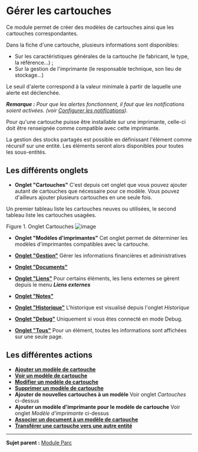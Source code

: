 Gérer les cartouches
====================

Ce module permet de créer des modèles de cartouches ainsi que les cartouches correspondantes.

Dans la fiche d'une cartouche, plusieurs informations sont disponibles:

-   Sur les caractéristiques générales de la cartouche (le fabricant, le type, la référence...) ;
-   Sur la gestion de l'imprimante (le responsable technique, son lieu de stockage...)

Le seuil d'alerte correspond à la valeur minimale à partir de laquelle une alerte est déclenchée.

***Remarque :** Pour que les alertes fonctionnent, il faut que les notifications soient activées. (voir [Configurer les notifications](08_Module_Configuration/04_Notifications/01_Configurer_les_notifications.md "Les notifications se configurent depuis le menu Configuration > Notifications ;")).*

Pour qu'une cartouche puisse être installable sur une imprimante, celle-ci doit être renseignée comme compatible avec cette imprimante.

La gestion des stocks partagés est possible en définissant l'élément comme récursif sur une entité. Les éléments seront alors disponibles pour toutes les sous-entités.

Les différents onglets
----------------------
- **Onglet "Cartouches"**
  C'est depuis cet onglet que vous pouvez ajouter autant de cartouches que nécessaire pour ce modèle. Vous pouvez d'ailleurs ajouter plusieurs cartouches en une seule fois.

 Un premier tableau liste les cartouches neuves ou utilisées, le second tableau liste les cartouches usagées.

Figure 1. Onglet Cartouches
![image](docs/image/cartridge.png)


-   **Onglet "Modèles d'imprimantes"**
    Cet onglet permet de déterminer les modèles d'imprimantes compatibles avec la cartouche.

-   **[Onglet "Gestion"](Les_différents_onglets/Onglet_Gestion.md)**
    Gérer les informations financières et administratives

-   **[Onglet "Documents"](Les_différents_onglets/Onglet_Documents.md)**

-  **[Onglet "Liens"](Les_différents_onglets/Onglet_Liens.md)**
     Pour certains éléments, les liens externes se gèrent depuis le menu ***Liens externes***

-   **[Onglet "Notes"](Les_différents_onglets/Onglet_Notes.md)**

-   **[Onglet "Historique"](Les_différents_onglets/Onglet_Historique.md)**
     L'historique est visualisé depuis l'onglet *Historique*

-   **[Onglet "Debug"](Les_différents_onglets/Onglet_Debug.md)**
    Uniquement si vous êtes connecté en mode Debug.

-   **[Onglet "Tous"](Les_différents_onglets/Onglet_Tous.md)**
     Pour un élément, toutes les informations sont affichées sur une seule page.

Les différentes actions
-----------------------
-   **[Ajouter un modèle de cartouche](Les_différentes_actions/Créer_un_nouvel_objet.md)**
-   **[Voir un modèle de cartouche](Les_différentes_actions/Visualiser_un_objet.md)**
-   **[Modifier un modèle de cartouche](Les_différentes_actions/Modifier_un_objet.md)**
-   **[Supprimer un modèle de cartouche](Les_différentes_actions/Supprimer_un_objet.md)**
-   **Ajouter de nouvelles cartouches à un modèle**
    Voir onglet *Cartouches* ci-dessus
-   **Ajouter un modèle d'imprimante pour le modèle de cartouche**
    Voir onglet *Modèle d'imprimante* ci-dessus
-   **[Associer un document à un modèle de cartouche](Les_différentes_actions/Lier_un_document_à_un_objet.md)**
-   **[Transférer une cartouche vers une autre entité](Les_différentes_actions/Transférer_un_objet.md)**

---------
**Sujet parent :** [Module Parc](03_Module_Parc/01_Module_Parc.md "Module Parc de GLPI")
